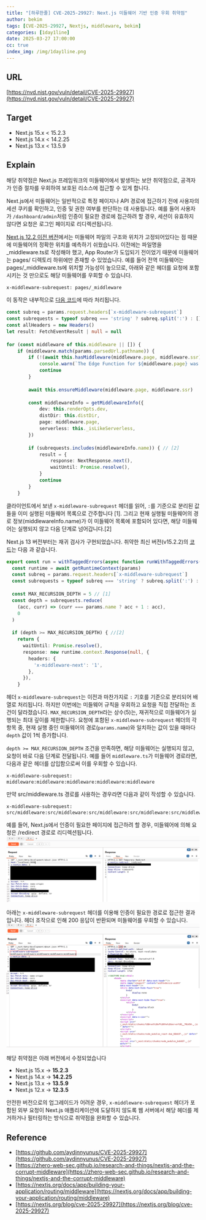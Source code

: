 ```yaml
---
title: "[하루한줄] CVE-2025-29927: Next.js 미들웨어 기반 인증 우회 취약점"
author: bekim
tags: [CVE-2025-29927, Nextjs, middleware, bekim]
categories: [1day1line]
date: 2025-03-27 17:00:00
cc: true
index_img: /img/1day1line.png
---
```


## URL

[https://nvd.nist.gov/vuln/detail/CVE-2025-29927](https://nvd.nist.gov/vuln/detail/CVE-2025-29927)


## Target

- Next.js 15.x < 15.2.3
- Next.js 14.x < 14.2.25
- Next.js 13.x < 13.5.9


## Explain
해당 취약점은 Next.js 프레임워크의 미들웨어에서 발생하는 보안 취약점으로, 공격자가 인증 절차를 우회하여 보호된 리소스에 접근할 수 있게 합니다.

Next.js에서 미들웨어는 일반적으로 특정 페이지나 API 경로에 접근하기 전에 사용자의 세션 쿠키를 확인하고, 인증 및 권한 여부를 판단하는 데 사용됩니다. 예를 들어 사용자가 `/dashboard/admin`처럼 인증이 필요한 경로에 접근하려 할 경우, 세션이 유효하지 않다면 요청은 로그인 페이지로 리디렉션됩니다.

[Next.js 12.2 이전 버전](https://nextjs.org/docs/messages/middleware-upgrade-guide)에서는 미들웨어 파일의 구조와 위치가 고정되어있다는 점 때문에 미들웨어의 정확한 위치를 예측하기 쉬웠습니다. 이전에는 파일명을 _middleware.ts로 작성해야 했고, App Router가 도입되기 전이었기 때문에 미들웨어는 pages/ 디렉토리 하위에만 존재할 수 있었습니다. 예를 들어 전역 미들웨어는 pages/_middleware.ts에 위치할 가능성이 높으므로, 아래와 같은 헤더를 요청에 포함시키는 것 만으로도 해당 미들웨어를 우회할 수 있습니다.

```plaintext
x-middleware-subrequest: pages/_middleware
```

이 동작은 내부적으로 [다음 코드](https://github.com/vercel/next.js/blob/v12.0.7/packages/next/server/next-server.ts#L686)에 따라 처리됩니다.

```ts
const subreq = params.request.headers[`x-middleware-subrequest`]
const subrequests = typeof subreq === 'string' ? subreq.split(':') : [] //[1]
const allHeaders = new Headers()
let result: FetchEventResult | null = null

for (const middleware of this.middleware || []) {
	if (middleware.match(params.parsedUrl.pathname)) {
		if (!(await this.hasMiddleware(middleware.page, middleware.ssr))) {
			console.warn(`The Edge Function for ${middleware.page} was not found`)
			continue
		}

		await this.ensureMiddleware(middleware.page, middleware.ssr)

		const middlewareInfo = getMiddlewareInfo({
			dev: this.renderOpts.dev,
			distDir: this.distDir,
			page: middleware.page,
			serverless: this._isLikeServerless,
		})

		if (subrequests.includes(middlewareInfo.name)) { // [2]
			result = {
				response: NextResponse.next(),
				waitUntil: Promise.resolve(),
			}
			continue
		}
	}
```
클라이언트에서 보낸 `x-middleware-subrequest` 헤더를 읽어, `:`를 기준으로 분리된 값들을 이미 실행된 미들웨어 목록으로 간주합니다 [1]. 그리고 현재 실행될 미들웨어의 경로 정보(middlewareInfo.name)가 이 미들웨어 목록에 포함되어 있다면, 해당 미들웨어는 실행되지 않고 다음 단계로 넘어갑니다.[2]

Next.js 13 버전부터는 재귀 검사가 구현되었습니다. 취약한 최신 버전(v15.2.2)의 [코드](https://github.com/vercel/next.js/blob/v15.1.7/packages/next/src/server/web/sandbox/sandbox.ts#L94)는 다음 과 같습니다.

```ts
export const run = withTaggedErrors(async function runWithTaggedErrors(params) {
  const runtime = await getRuntimeContext(params)
  const subreq = params.request.headers[`x-middleware-subrequest`]
  const subrequests = typeof subreq === 'string' ? subreq.split(':') : []

  const MAX_RECURSION_DEPTH = 5 // [1]
  const depth = subrequests.reduce(
    (acc, curr) => (curr === params.name ? acc + 1 : acc),
    0
  )

  if (depth >= MAX_RECURSION_DEPTH) { //[2]
    return {
      waitUntil: Promise.resolve(),
      response: new runtime.context.Response(null, {
        headers: {
          'x-middleware-next': '1',
        },
      }),
    }
```
헤더 `x-middleware-subrequest`는 이전과 마찬가지로 `:` 기호를 기준으로 분리되어 배열로 처리됩니다. 하지만 이번에는 미들웨어 규칙을 우회하고 요청을 직접 전달하는 조건이 달라졌습니다. `MAX_RECURSION_DEPTH`라는 상수(5)는, 재귀적으로 미들웨어가 실행되는 최대 깊이를 제한합니다. 요청에 포함된 `x-middleware-subrequest` 헤더의 각 항목 중, 현재 실행 중인 미들웨어의 경로(`params.name`)와 일치하는 값이 있을 때마다 `depth` 값이 1씩 증가합니다.

`depth >= MAX_RECURSION_DEPTH` 조건을 만족하면, 해당 미들웨어는 실행되지 않고, 요청이 바로 다음 단계로 전달됩니다. 예를 들어 `middleware.ts`가 미들웨어 경로라면, 다음과 같은 헤더를 삽입함으로써 이를 우회할 수 있습니다.
```plaintext
x-middleware-subrequest: middleware:middleware:middleware:middleware:middleware
```

만약 src/middleware.ts 경로를 사용하는 경우라면 다음과 같이 작성할 수 있습니다.
```plaintext
x-middleware-subrequest: src/middleware:src/middleware:src/middleware:src/middleware:src/middleware
```

예를 들어, Next.js에서 인증이 필요한 페이지에 접근하려 할 경우, 미들웨어에 의해 요청은 /redirect 경로로 리디렉션됩니다.
![](./2025-03-27/image.png)

아래는 `x-middleware-subrequest` 헤더를 이용해 인증이 필요한 경로로 접근한 결과입니다. 헤더 조작으로 인해 200 응답이 반환되며 미들웨어를 우회할 수 있습니다.
![](./2025-03-27/image1.png)

해당 취약점은 아래 버전에서 수정되었습니다
- Next.js 15.x → **15.2.3**
- Next.js 14.x → **14.2.25**
- Next.js 13.x → **13.5.9**
- Next.js 12.x → **12.3.5**

안전한 버전으로의 업그레이드가 어려운 경우, `x-middleware-subrequest` 헤더가 포함된 외부 요청이 Next.js 애플리케이션에 도달하지 않도록 웹 서버에서 해당 헤더를 제거하거나 필터링하는 방식으로 취약점을 완화할 수 있습니다.



## Reference

- [https://github.com/aydinnyunus/CVE-2025-29927](https://github.com/aydinnyunus/CVE-2025-29927)
- [https://zhero-web-sec.github.io/research-and-things/nextjs-and-the-corrupt-middleware](https://zhero-web-sec.github.io/research-and-things/nextjs-and-the-corrupt-middleware)
- [https://nextjs.org/docs/app/building-your-application/routing/middleware](https://nextjs.org/docs/app/building-your-application/routing/middleware)
- [https://nextjs.org/blog/cve-2025-29927](https://nextjs.org/blog/cve-2025-29927)
